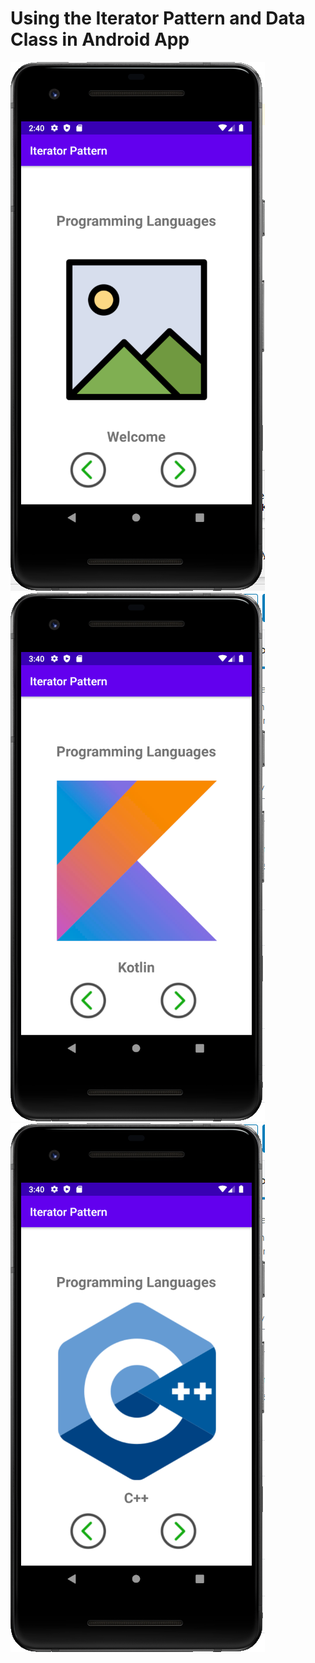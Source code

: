 # Using the Iterator Pattern and Data Class in Android App


![screenshot](https://github.com/MehmetAliSicak/AndroidApplicationDevelopmentWithKotlin/blob/master/UserInterface/Android-DataClass-IteratorPattern/appimage/1.PNG?raw=true)
![screenshot](https://github.com/MehmetAliSicak/AndroidApplicationDevelopmentWithKotlin/blob/master/UserInterface/Android-DataClass-IteratorPattern/appimage/2.PNG?raw=true)
![screenshot](https://github.com/MehmetAliSicak/AndroidApplicationDevelopmentWithKotlin/blob/master/UserInterface/Android-DataClass-IteratorPattern/appimage/3.PNG?raw=true)